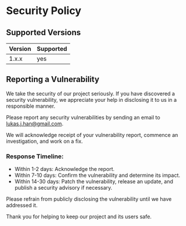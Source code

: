 # Security Policy

## Supported Versions

| Version | Supported |
| ------- | --------- |
| 1.x.x   | yes       |

## Reporting a Vulnerability

We take the security of our project seriously. If you have discovered a security vulnerability, we appreciate your help in disclosing it to us in a responsible manner.

Please report any security vulnerabilities by sending an email to [lukas.j.han@gmail.com](mailto:lukas.j.han@gmail.com).

We will acknowledge receipt of your vulnerability report, commence an investigation, and work on a fix.

### Response Timeline:

- Within 1-2 days: Acknowledge the report.
- Within 7-10 days: Confirm the vulnerability and determine its impact.
- Within 14-30 days: Patch the vulnerability, release an update, and publish a security advisory if necessary.

Please refrain from publicly disclosing the vulnerability until we have addressed it.

Thank you for helping to keep our project and its users safe.
